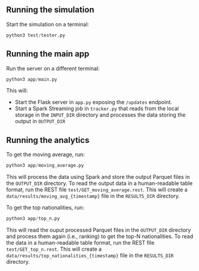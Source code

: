 ## Running the simulation
Start the simulation on a terminal:
```python
python3 test/tester.py
```

## Running the main app
Run the server on a different terminal:
```python
python3 app/main.py
```
This will:
- Start the Flask server in `app.py` exposing the `/updates` endpoint.
- Start a Spark Streaming job in `tracker.py` that reads from the local storage in the `INPUT_DIR` directory and processes the data storing the output in `OUTPUT_DIR`

## Running the analytics
To get the moving average, run:
```python
python3 app/moving_average.py
```
This will process the data using Spark and store the output Parquet files in the `OUTPUT_DIR` directory.
To read the output data in a human-readable table format, run the REST file `test/GET_moving_average.rest`. This will create a `data/results/moving_avg_{timestamp}` file in the `RESULTS_DIR` directory.

To get the top nationalities, run:
```python
python3 app/top_n.py
```
This will read the ouput processed Parquet files in the `OUTPUT_DIR` directory and process them again (i.e., ranking) to get the top-N nationalities.
To read the data in a human-readable table format, run the REST file `test/GET_top_n.rest`. This will create a `data/results/top_nationalities_{timestamp}` file in the `RESULTS_DIR` directory.